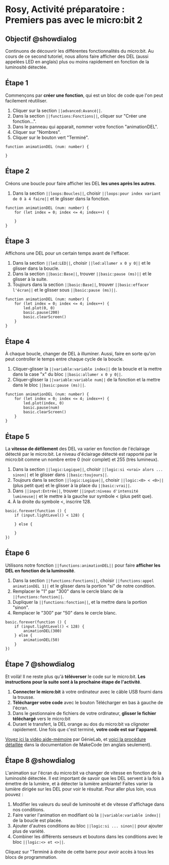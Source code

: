 # Rosy, Activité préparatoire : Premiers pas avec le micro:bit 2

## Objectif @showdialog

Continuons de découvrir les différentes fonctionnalités du micro:bit. Au cours de ce second tutoriel, nous allons faire afficher des DEL (aussi appelées LED en anglais) plus ou moins rapidement en fonction de la luminosité détectée.


## Étape 1

Commençons par **créer une fonction**, qui est un bloc de code que l'on peut facilement réutiliser.

1. Cliquer sur la section ``||advanced:Avancé||``.
2. Dans la section ``||functions:Fonctions||``, cliquer sur "Créer une fonction...".
3. Dans le panneau qui apparait, nommer votre fonction "animationDEL".
4. Cliquer sur "Nombres".
5. Cliquer sur le bouton vert "Terminé".

<!-- <img alt="Animation de l'assemblage des blocs de programmation de l'étape 12." src="https://raw.githubusercontent.com/GenieLabMtl/Rosy_microbit/master/static/images/Activity_01/Rosy_Act1_07.gif" width="80%"> -->

```blocks
function animationDEL (num: number) {
    
}
```


## Étape 2

Créons une boucle pour faire afficher les DEL **les unes après les autres**.

1. Dans la section ``||loops:Boucles||``, choisir ``||loops:pour index variant de 0 à 4 faire||`` et le glisser dans la fonction.


```blocks
function animationDEL (num: number) {
    for (let index = 0; index <= 4; index++) {

    }
}
```


## Étape 3

Affichons une DEL pour un certain temps avant de l'effacer.

1. Dans la section ``||led:LED||``, choisir ``||led:allumer x 0 y 0||`` et le glisser dans la boucle.
2. Dans la section ``||basic:Base||``, trouver ``||basic:pause (ms)||`` et le glisser à la suite.
3. Toujours dans la section ``||basic:Base||``, trouver ``||basic:effacer l'écran||`` et le glisser sous ``||basic:pause (ms)||``.


```blocks
function animationDEL (num: number) {
    for (let index = 0; index <= 4; index++) {
        led.plot(0, 0)
        basic.pause(200)
        basic.clearScreen()
    }
}
```


## Étape 4

À chaque boucle, changer de DEL à illuminer. Aussi, faire en sorte qu'on peut controller le temps entre chaque cycle de la boucle. 

1. Cliquer-glisser la ``||variable:variable index||`` de la boucle et la mettre dans la case "x" du bloc ``||basic:allumer x 0 y 0||``.
2. Cliquer-glisser la ``||variable:variable num||`` de la fonction et la mettre dans le bloc ``||basic:pause (ms)||``.


```blocks
function animationDEL (num: number) {
    for (let index = 0; index <= 4; index++) {
        led.plot(index, 0)
        basic.pause(num)
        basic.clearScreen()
    }
}
```


## Étape 5

La **vitesse de défilement** des DEL va varier en fonction de l'éclairage détecté par le micro:bit. Le niveau d'éclairage détecté est rapporté par le micro:bit comme un nombre entre 0 (noir complet) et 255 (très lumineux).

1. Dans la section ``||logic:Logique||``, choisir ``||logic:si <vrai> alors ... sinon||`` et le glisser dans ``||basic:toujours||``.
2. Toujours dans la section ``||logic:Logique||``, choisir ``||logic:<0> < <0>||`` (plus petit que) et le glisser à la place du ``||basic:vrai||``.
3. Dans ``||input:Entrée||``, trouver ``||input:niveau d'intensité lumineuse||`` et le mettre à la gauche sur symbole < (plus petit que).
4. À la droite du symbole <, inscrire 128.


```blocks
basic.forever(function () {
    if (input.lightLevel() < 128) {
        
    } else {
        
    }
})
```


## Étape 6

Utilisons notre fonction ``||functions:animationDEL||`` pour faire **afficher les DEL en fonction de la luminosité**.

1. Dans la section ``||functions:Fonctions||``, choisir ``||functions:appel animationDEL 1||`` et le glisser dans la portion "si" de notre condition.
2. Remplacer le "1" par "300" dans le cercle blanc de la ``||functions:fonction||``.
3. Dupliquer la ``||functions:fonction||``, et la mettre dans la portion "sinon".
4. Remplacer le "300" par "50" dans le cercle blanc.


```blocks
basic.forever(function () {
    if (input.lightLevel() < 128) {
        animationDEL(300)
    } else {
        animationDEL(50)
    }
})
```


## Étape 7 @showdialog

Et voilà! Il ne reste plus qu'à **téléverser** le code sur le micro:bit. **Les instructions pour la suite sont à la prochaine étape de l'activité**.

1. **Connecter le micro:bit** à votre ordinateur avec le câble USB fourni dans la trousse.
2. **Télécharger votre code** avec le bouton Télécharger en bas à gauche de l'écran.
3. Dans le gestionnaire de fichiers de votre ordinateur, **glisser le fichier téléchargé** vers le micro:bit
4. Durant le transfert, la DEL orange au dos du micro:bit va clignoter rapidement. Une fois que c'est terminé, **votre code est sur l'appareil**.

[Voyez ici la vidéo aide-mémoire](https://youtu.be/H8utNPE3sJo) par GénieLab, et [voici la procédure détaillée](https://makecode.microbit.org/device/usb) dans la documentation de MakeCode (en anglais seulement).


## Étape 8 @showdialog

L'animation sur l'écran du micro:bit va changer de vitesse en fonction de la luminosité détectée. Il est important de savoir que les DEL servent à la fois à émettre de la lumière, et à détecter la lumière ambiante! Faites varier la lumière dirigée sur les DEL pour voir le résultat. Pour aller plus loin, vous pouvez :

1. Modifier les valeurs du seuil de luminosité et de vitesse d'affichage dans nos conditions.
2. Faire varier l'animation en modifiant où la ``||variable:variable index||`` de la boucle est placée.
3. Ajouter d'autres conditions au bloc ``||logic:si ... sinon||`` pour ajouter plus de variété.
4. Combiner les différents senseurs et boutons dans les conditions avec le bloc ``||logic:<> et <>||``.

Cliquez sur "Terminé à droite de cette barre pour avoir accès à tous les blocs de programmation.